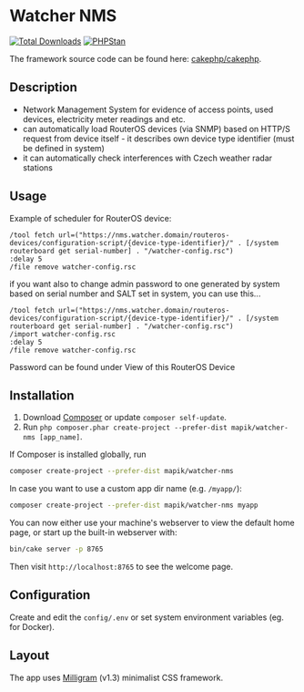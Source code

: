 # Watcher NMS

[![Total Downloads](https://img.shields.io/packagist/dt/mapik/watcher-nms.svg?style=flat-square)](https://packagist.org/packages/mapik/watcher-nms)
[![PHPStan](https://img.shields.io/badge/PHPStan-level%205-brightgreen.svg?style=flat-square)](https://github.com/phpstan/phpstan)

The framework source code can be found here: [cakephp/cakephp](https://github.com/cakephp/cakephp).

## Description
- Network Management System for evidence of access points, used devices, electricity meter readings and etc.
- can automatically load RouterOS devices (via SNMP) based on HTTP/S request from device itself - it describes own device type identifier (must be defined in system)
- it can automatically check interferences with Czech weather radar stations

## Usage
Example of scheduler for RouterOS device:
```
/tool fetch url=("https://nms.watcher.domain/routeros-devices/configuration-script/{device-type-identifier}/" . [/system routerboard get serial-number] . "/watcher-config.rsc")
:delay 5
/file remove watcher-config.rsc
```

if you want also to change admin password to one generated by system based on serial number and SALT set in system, you can use this...

```
/tool fetch url=("https://nms.watcher.domain/routeros-devices/configuration-script/{device-type-identifier}/" . [/system routerboard get serial-number] . "/watcher-config.rsc")
/import watcher-config.rsc
:delay 5
/file remove watcher-config.rsc
```

Password can be found under View of this RouterOS Device
## Installation

1. Download [Composer](https://getcomposer.org/doc/00-intro.md) or update `composer self-update`.
2. Run `php composer.phar create-project --prefer-dist mapik/watcher-nms [app_name]`.

If Composer is installed globally, run

```bash
composer create-project --prefer-dist mapik/watcher-nms
```

In case you want to use a custom app dir name (e.g. `/myapp/`):

```bash
composer create-project --prefer-dist mapik/watcher-nms myapp
```

You can now either use your machine's webserver to view the default home page, or start
up the built-in webserver with:

```bash
bin/cake server -p 8765
```

Then visit `http://localhost:8765` to see the welcome page.

## Configuration

Create and edit the `config/.env` or set system environment variables (eg. for Docker).

## Layout

The app uses [Milligram](https://milligram.io/) (v1.3) minimalist CSS
framework.
